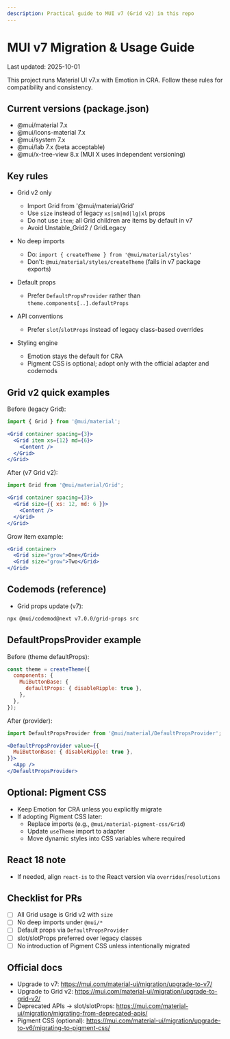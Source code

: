 ```yaml
---
description: Practical guide to MUI v7 (Grid v2) in this repo
---
```


# MUI v7 Migration & Usage Guide

Last updated: 2025-10-01

This project runs Material UI v7.x with Emotion in CRA. Follow these rules for compatibility and consistency.

## Current versions (package.json)

- @mui/material 7.x
- @mui/icons-material 7.x
- @mui/system 7.x
- @mui/lab 7.x (beta acceptable)
- @mui/x-tree-view 8.x (MUI X uses independent versioning)

## Key rules

- Grid v2 only
  - Import Grid from '@mui/material/Grid'
  - Use `size` instead of legacy `xs|sm|md|lg|xl` props
  - Do not use `item`; all Grid children are items by default in v7
  - Avoid Unstable_Grid2 / GridLegacy

- No deep imports
  - Do: `import { createTheme } from '@mui/material/styles'`
  - Don’t: `@mui/material/styles/createTheme` (fails in v7 package exports)

- Default props
  - Prefer `DefaultPropsProvider` rather than `theme.components[..].defaultProps`

- API conventions
  - Prefer `slot`/`slotProps` instead of legacy class-based overrides

- Styling engine
  - Emotion stays the default for CRA
  - Pigment CSS is optional; adopt only with the official adapter and codemods

## Grid v2 quick examples

Before (legacy Grid):

```jsx
import { Grid } from '@mui/material';

<Grid container spacing={3}>
  <Grid item xs={12} md={6}>
    <Content />
  </Grid>
</Grid>
```

After (v7 Grid v2):

```jsx
import Grid from '@mui/material/Grid';

<Grid container spacing={3}>
  <Grid size={{ xs: 12, md: 6 }}>
    <Content />
  </Grid>
</Grid>
```

Grow item example:

```jsx
<Grid container>
  <Grid size="grow">One</Grid>
  <Grid size="grow">Two</Grid>
</Grid>
```

## Codemods (reference)

- Grid props update (v7):

```bash
npx @mui/codemod@next v7.0.0/grid-props src
```

## DefaultPropsProvider example

Before (theme defaultProps):

```jsx
const theme = createTheme({
  components: {
    MuiButtonBase: {
      defaultProps: { disableRipple: true },
    },
  },
});
```

After (provider):

```jsx
import DefaultPropsProvider from '@mui/material/DefaultPropsProvider';

<DefaultPropsProvider value={{
  MuiButtonBase: { disableRipple: true },
}}>
  <App />
</DefaultPropsProvider>
```

## Optional: Pigment CSS

- Keep Emotion for CRA unless you explicitly migrate
- If adopting Pigment CSS later:
  - Replace imports (e.g., `@mui/material-pigment-css/Grid`)
  - Update `useTheme` import to adapter
  - Move dynamic styles into CSS variables where required

## React 18 note

- If needed, align `react-is` to the React version via `overrides`/`resolutions`

## Checklist for PRs

- [ ] All Grid usage is Grid v2 with `size`
- [ ] No deep imports under `@mui/*`
- [ ] Default props via `DefaultPropsProvider`
- [ ] slot/slotProps preferred over legacy classes
- [ ] No introduction of Pigment CSS unless intentionally migrated

## Official docs

- Upgrade to v7: https://mui.com/material-ui/migration/upgrade-to-v7/
- Upgrade to Grid v2: https://mui.com/material-ui/migration/upgrade-to-grid-v2/
- Deprecated APIs → slot/slotProps: https://mui.com/material-ui/migration/migrating-from-deprecated-apis/
- Pigment CSS (optional): https://mui.com/material-ui/migration/upgrade-to-v6/migrating-to-pigment-css/
